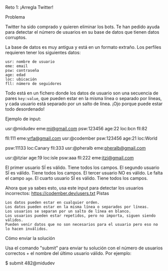 Reto 1: ¡Arregla Twitter!

Problema

Twitter ha sido comprado y quieren eliminar los bots. Te han pedido ayuda para detectar el número de usuarios en su base de datos que tienen datos corruptos.

La base de datos es muy antigua y está en un formato extraño. Los perfiles requieren tener los siguientes datos:

    usr: nombre de usuario
    eme: email
    psw: contraseña
    age: edad
    loc: ubicación
    fll: número de seguidores

Todo está en un fichero donde los datos de usuario son una secuencia de pares `key:value`, que pueden estar en la misma línea o separado por líneas, y cada usuario está separado por un salto de línea. ¡Ojo porque puede estar todo desordenado!

Ejemplo de input:

usr:@midudev eme:mi@gmail.com psw:123456 age:22 loc:bcn fll:82

fll:111 eme:yrfa@gmail.com usr:@codember psw:123456 age:21 loc:World

psw:11133 loc:Canary fll:333 usr:@pheralb eme:pheralb@gmail.com

usr:@itziar age:19 loc:isle psw:aaa fll:222 eme:itzi@gmail.com

El primer usuario SÍ es válido. Tiene todos los campos.
El segundo usuario SÍ es válido. Tiene todos los campos.
El tercer usuario NO es válido. Le falta el campo `age`.
El cuarto usuario SÍ es válido. Tiene todos los campos.

Ahora que ya sabes esto, usa este input para detectar los usuarios incorrectos: https://codember.dev/users.txt
Pistas

    Los datos pueden estar en cualquier orden.
    Los datos pueden estar en la misma línea o separados por líneas.
    Los usuarios se separan por un salto de línea en blanco.
    Los usuarios pueden estar repetidos, pero no importa, siguen siendo válidos.
    Pueden venir datos que no son necesarios para el usuario pero eso no lo hacen inválidos.

Cómo enviar la solución

Usa el comando "submit" para enviar tu solución con el número de usuarios correctos + el nombre del último usuario válido. Por ejemplo:

$ submit 482@midudev

